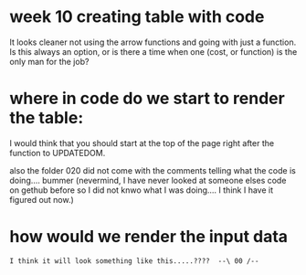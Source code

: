# week 10 creating table with code

It looks cleaner not using the arrow functions and going with just a function. Is this always an option, or is there a time when one (cost, or function) is the only man for the job?

# where in code do we start to render the table:

I would think that you should start at the top of the page right after the function to UPDATEDOM. 

also the folder 020 did not come with the comments telling what the code is doing.... bummer
(nevermind, I have never looked at someone elses code on gethub before so I did not knwo what I was doing.... I think I have it figured out now.)

# how would we render the input data

<!-- const  = [miles,gallons,price,'#output-avg','#output-avg','Edit/Delete']
    const tr = document.createElement('tr')
    headings.forEach (function(row){
        let tr = document.createElement('tr')
        tr.textContent = row
        tr.appendChild(tr)
    })
    console.log (tr)
    tbl.appendChild (tr)
    TBL_OUTPUT.appendChild(tbl) -->

    I think it will look something like this.....????  --\ 00 /--
